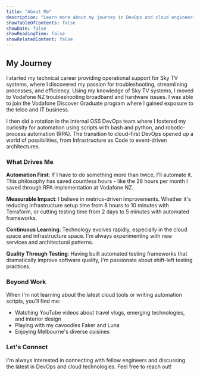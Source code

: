 ```yaml
---
title: "About Me"
description: "Learn more about my journey in DevOps and cloud engineering"
showTableOfContents: false
showDate: false
showReadingTime: false
showRelatedContent: false
---
```


## My Journey

I started my technical career providing operational support for Sky TV systems, where I discovered my passion for troubleshooting, streamlining processes, and efficiency. Using my knowledge of Sky TV systems, I moved to Vodafone NZ troubleshooting broadband and hardware issues. I was able to join the Vodafone Discover Graduate program where I gained exposure to the telco and IT business.

I then did a rotation in the internal OSS DevOps team where I fostered my curiosity for automation using scripts with bash and python, and robotic-process automation (RPA). The transition to cloud-first DevOps opened up a world of possibilities, from Infrastructure as Code to event-driven architectures.

### What Drives Me

**Automation First**: If I have to do something more than twice, I'll automate it. This philosophy has saved countless hours - like the 28 hours per month I saved through RPA implementation at Vodafone NZ.

**Measurable Impact**: I believe in metrics-driven improvements. Whether it's reducing infrastructure setup time from 8 hours to 10 minutes with Terraform, or cutting testing time from 2 days to 5 minutes with automated frameworks.

**Continuous Learning**: Technology evolves rapidly, especially in the cloud space and infrastructure space. I'm always experimenting with new services and architectural patterns.

**Quality Through Testing**: Having built automated testing frameworks that dramatically improve software quality, I'm passionate about shift-left testing practices.

### Beyond Work

When I'm not learning about the latest cloud tools or writing automation scripts, you'll find me:
- Watching YouTube videos about travel vlogs, emerging technologies, and interior design
- Playing with my cavoodles Faker and Luna
- Enjoying Melbourne's diverse cuisines

### Let's Connect

I'm always interested in connecting with fellow engineers and discussing the latest in DevOps and cloud technologies. Feel free to reach out!
